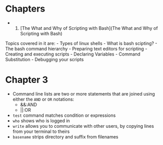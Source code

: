 # Chapters

* 1. [The What and Why of Scripting with Bash](The What and Why of Scripting with Bash)

Topics covered in it are:
	- Types of linux shells
	- What is bash scipting?
	- The bash command hierarchy
	- Preparing text editors for scripting
	- Creating and executing scripts
	- Declaring Variables
	- Command Substitution
	- Debugging your scripts

# Chapter 3

* Command line lists are two or more statements that are joined using either the `AND` or `OR` notations:
	- &&:AND
	- ||:OR
* `test` command matches condition or expressions
* `who` shows who is logged in
* `write` allows you to communicate with other users, by copying lines from your terminal to theirs
* `basename` strips directory and suffix from filenames
